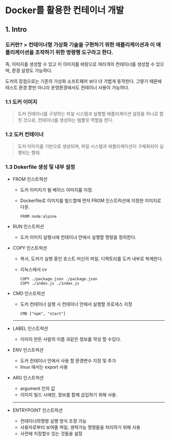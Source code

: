 # Docker를 활용한 컨테이너 개발

## 1. Intro

### 도커란? > 컨테이너형 가상화 기술을 구현하기 위한 애플리케이션과 이 애플리케이션을 조작하기 위한 명령행 도구라고 한다. 

즉, 이미지를 생성할 수 있고 이 이미지를 바탕으로 여러개의 컨테이너를 생성할 수 있으며, 환경 설정도 가능하다.

도커의 장점으로는 기존의 가상화 소프트웨어 보다 더 가볍게 동작한다. 그렇기 때문에 테스트 환경 뿐만 아니라 운영환경에서도 컨테이너 사용이 가능하다.

### 1.1 도커 이미지

> 도커 컨테이너를 구성하는 파일 시스템과 실행할 애플리케이션 설정을 하나로 합친 것으로, 컨테이너를 생성하는 템플릿 역할을 한다.



### 1.2 도커 컨테이너

> 도커 이미지를 기반으로 생성되며, 파일 시스템과 애플리케이션이 구체화되어 실행되는 형태.



### 1.3 Dokerfile 생성 및 내부 설정

 + FROM 인스트럭션

    + 도커 이미지가 될 베이스 이미지를 지정.

    + Dockerfile로 이미지를 빌드할때 먼저 FROM 인스트럭션에 지정한 이미지로 다운.

      ```
      FROM node:alpine
      ```

 + RUN 인스트럭션

    + 도커 이미지 실행시에 컨테이너 안에서 실행할 명령을 정의한다.

 + COPY 인스트럭션

    + 복사, 도커가 실행 중인 호스트 머신의 파일, 디렉토리를 도커 내부로 복제한다.

    + 리눅스에서 cv

      ```
      COPY ./package.json ./package.json
      COPY ./index.js ./index.js
      ```

 + CMD 인스트럭션

    + 도커 컨테이너 실행 시 컨테이너 안에서 실행할 프로세스 지정

      ```
      CMD ["npm", "start"]
      ```

      

   -----------------------------------------------------------------------------------------------

 + LABEL 인스트럭션

    + 이미지 만든 사람의 이름 과같은 정보를 작성 할 수있다.

 + ENV 인스트럭션

    + 도커 컨테이너 안에서 사용 할 환경변수 지정 및 추가
    + linux 에서는 export 사용

 + ARG 인스트럭션

    + argument 인자 값 
    + 이미지 빌드 시에만,  정보를 함께 삽입하기 위해 사용.

   ----------------------------

+ ENTRYPOINT 인스트럭션

  + 컨테이너의명령 실행 방식 조정 가능
  + 사용자로부터 보여줄 파일, 생략가능 명령들을 처리하기 위해 사용
  + 사전에 지정할수 있는 것들을 설정